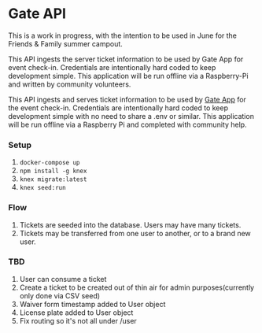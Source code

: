 # Gate API
This is a work in progress, with the intention to be used in June for the Friends & Family summer campout.

This API ingests the server ticket information to be used by Gate App for event check-in. Credentials are intentionally hard coded to keep development simple. This application will be run offline via a Raspberry-Pi and written by community volunteers.

This API ingests and serves ticket information to be used by [Gate App](https://github.com/phillipweston/gateapp) for the event check-in. Credentials are intentionally hard coded to keep development simple with no need to share a .env or similar. This application will be run offline via a Raspberry Pi and completed with community help. 

### Setup
1. `docker-compose up`
2. `npm install -g knex`
3. `knex migrate:latest`
4. `knex seed:run`

### Flow
1. Tickets are seeded into the database. Users may have many tickets.
2. Tickets may be transferred from one user to another, or to a brand new user.

### TBD
1. User can consume a ticket
2. Create a ticket to be created out of thin air for admin purposes(currently only done via CSV seed)
3. Waiver form timestamp added to User object
4. License plate added to User object
5. Fix routing so it's not all under /user
